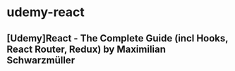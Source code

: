 # udemy-react
<h2>[Udemy]React - The Complete Guide (incl Hooks, React Router, Redux) by Maximilian Schwarzmüller</h2>
